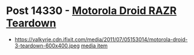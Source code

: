 # Post 14330 - [Motorola Droid RAZR Teardown](https://www.ifixit.com/News/14330/motorola-droid-razr-teardown)

- https://valkyrie.cdn.ifixit.com/media/2011/07/05153014/motorola-droid-3-teardown-600x400.jpeg [media item](media-28455.md)